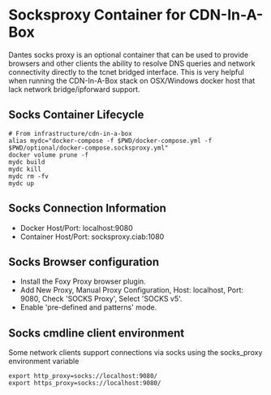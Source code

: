 <!--
    Licensed to the Apache Software Foundation (ASF) under one
    or more contributor license agreements.  See the NOTICE file
    distributed with this work for additional information
    regarding copyright ownership.  The ASF licenses this file
    to you under the Apache License, Version 2.0 (the
    "License"); you may not use this file except in compliance
    with the License.  You may obtain a copy of the License at

      http://www.apache.org/licenses/LICENSE-2.0

    Unless required by applicable law or agreed to in writing,
    software distributed under the License is distributed on an
    "AS IS" BASIS, WITHOUT WARRANTIES OR CONDITIONS OF ANY
    KIND, either express or implied.  See the License for the
    specific language governing permissions and limitations
    under the License.
-->

# Socksproxy Container for CDN-In-A-Box

Dantes socks proxy is an optional container that can be used to provide browsers and other clients the ability 
to resolve DNS queries and network connectivity directly to the tcnet bridged interface.  This is very helpful
when running the CDN-In-A-Box stack on OSX/Windows docker host that lack network bridge/ipforward support.

## Socks Container Lifecycle

```
# From infrastructure/cdn-in-a-box
alias mydc="docker-compose -f $PWD/docker-compose.yml -f $PWD/optional/docker-compose.socksproxy.yml"
docker volume prune -f
mydc build 
mydc kill 
mydc rm -fv 
mydc up
```

## Socks Connection Information

- Docker Host/Port: localhost:9080
- Container Host/Port: socksproxy.ciab:1080

## Socks Browser configuration

- Install the Foxy Proxy browser plugin.
- Add New Proxy, Manual Proxy Configuration, Host: localhost, Port: 9080, Check 'SOCKS Proxy', Select 'SOCKS v5'.
- Enable 'pre-defined and patterns' mode.

## Socks cmdline client environment
 
Some network clients support connections via socks using the socks\_proxy environment variable

```
export http_proxy=socks://localhost:9080/
export https_proxy=socks://localhost:9080/
```
